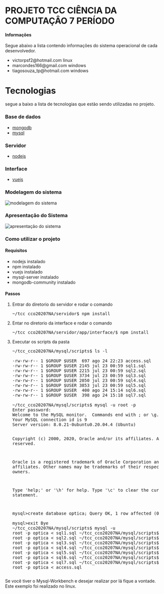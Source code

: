 # PROJETO TCC CIÊNCIA DA COMPUTAÇÂO 7 PERÍODO

<div>
  <h4>Informações</h4>
  <p>Segue abaixo a lista contendo informações do sistema operacional de cada desenvolvedor.</p>

  <ul>
    <li><a>victorpsf2@hotmail.com</a> linux</li>
    <li><a>marcondes166@gmail.com</a> windows</li>
    <li><a>tiagosouza_tp@hotmail.com</a> windows</li>
  </ul>
</div>

<div>
  <h1>Tecnologias</h1>

  <p>segue a baixo a lista de tecnologias que estão sendo utilizadas no projeto.</p>
</div>

<div>
  <h3>Base de dados</h3>

  <ul>
    <li><a href="https://www.mongodb.com/">mongodb</a></li>
    <li><a href="https://dev.mysql.com/">mysql</a></li>
  <ul>
</div>

<div>
  <h3>Servidor</h3>

  <ul>
    <li><a href="https://nodejs.org/en/">nodejs</a></li>
  <ul>
</div>

<div>
  <h3>Interface</h3>

  <ul>
    <li><a href="https://vuejs.org/">vuejs</a></li>
  <ul>
</div>

<div>
  <h3>Modelagem do sistema</h3>
  <img src="https://user-images.githubusercontent.com/28913310/91219834-aa7c4880-e6f1-11ea-97f7-91e4c0ed52b1.png" alt="modelagem do sistema">
</div>

<div>
  <h3>Apresentação do Sistema</h3>
  <img src="https://user-images.githubusercontent.com/28913310/91220546-b4527b80-e6f2-11ea-8dd7-e3e41e12361e.png", alt="apresentação do sistema">
</div>

<div>
  <h3>Como utilizar o projeto</h3>

  <div style="margin: 10px 0px">
    <h4>Requisitos</h4>
    <ul>
      <li>nodejs instalado</li>
      <li>npm instalado</li>
      <li>vuejs instalado</li>
      <li>mysql-server instalado</li>
      <li>mongodb-community instalado</li>
    </ul>
  </div>

  <div style="margin: 10px 0px">
    <h4>Passos</h4>
    <ol>
      <li>Entrar do diretorio do servidor e rodar o comando 
        <pre>~/tcc_cco20207NA/servidor$ npm install</pre>
      </li>
      <li>Entar no diretorio da interface e rodar o comando
        <pre>~/tcc_cco20207NA/servidor/app/interface/$ npm install</pre>
      </li>
      <li>Executar os scripts da pasta
        <pre>~/tcc_cco20207NA/mysql/scripts$ ls -l
</br>-rw-rw-r-- 1 $GROUP $USER  697 ago 24 22:23 access.sql
-rw-rw-r-- 1 $GROUP $USER 2145 jul 23 00:59 sql1.sql
-rw-rw-r-- 1 $GROUP $USER 2215 jul 23 00:59 sql2.sql
-rw-rw-r-- 1 $GROUP $USER 3734 jul 23 00:59 sql3.sql
-rw-rw-r-- 1 $GROUP $USER 2050 jul 23 00:59 sql4.sql
-rw-rw-r-- 1 $GROUP $USER 3853 jul 23 00:59 sql5.sql
-rw-rw-r-- 1 $GROUP $USER  400 ago 24 15:14 sql6.sql
-rw-rw-r-- 1 $GROUP $USER  398 ago 24 15:18 sql7.sql
</br>~/tcc_cco20207NA/mysql/scripts$ mysql -u root -p
Enter password: 
Welcome to the MySQL monitor.  Commands end with ; or \g.
Your MySQL connection id is 9
Server version: 8.0.21-0ubuntu0.20.04.4 (Ubuntu)

Copyright (c) 2000, 2020, Oracle and/or its affiliates. All rights reserved.

Oracle is a registered trademark of Oracle Corporation and/or its
affiliates. Other names may be trademarks of their respective
owners.

Type 'help;' or '\h' for help. Type '\c' to clear the current input statement.

mysql>create database optica;
Query OK, 1 row affected (0.01 sec)
</br>mysql>exit
Bye
</br>~/tcc_cco20207NA/mysql/scripts$ mysql -u root -p optica < sql1.sql
~/tcc_cco20207NA/mysql/scripts$ mysql -u root -p optica < sql2.sql
~/tcc_cco20207NA/mysql/scripts$ mysql -u root -p optica < sql3.sql
~/tcc_cco20207NA/mysql/scripts$ mysql -u root -p optica < sql4.sql
~/tcc_cco20207NA/mysql/scripts$ mysql -u root -p optica < sql5.sql
~/tcc_cco20207NA/mysql/scripts$ mysql -u root -p optica < sql6.sql
~/tcc_cco20207NA/mysql/scripts$ mysql -u root -p optica < sql7.sql
~/tcc_cco20207NA/mysql/scripts$ mysql -u root -p optica < access.sql
        </pre>
      </li>
    </ol>
    <p>Se você tiver o Mysql-Workbench e desejar realizar por lá fique a vontade.</br>Este exemplo foi realizado no linux.</p>
  </div>
</div>

